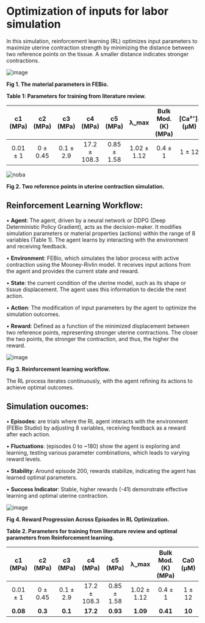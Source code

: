 # Optimization of inputs for labor simulation

In this simulation, reinforcement learning (RL) optimizes input parameters to maximize uterine contraction strength by minimizing the distance between two reference points on the tissue. A smaller distance indicates stronger contractions.

![image](https://github.com/user-attachments/assets/b236b6dc-0b28-4605-8278-52d67ea95266)

**Fig 1. The material parameters in FEBio.**

**Table 1: Parameters for training from literature review.** 

| c1 (MPa)    | c2 (MPa)   | c3 (MPa)    | c4 (MPa)    | c5 (MPa)    | λ_max  | Bulk Mod. (K) (MPa) | [Ca²⁺]₁ (μM) |
|:-----------:|:----------:|:-----------:|:-----------:|:-----------:|:------:|:-------------------:|:-------------:|
| 0.01 ± 1    | 0 ± 0.45   | 0.1 ± 2.9   | 17.2 ± 108.3| 0.85 ± 1.58 | 1.02 ± 1.12 | 0.4 ± 1             | 1 ± 12        |




![noba](https://github.com/user-attachments/assets/f30ed19a-5bea-4c72-9cfe-04cc00be3825)

**Fig 2.  Two reference points in uterine contraction simulation.**

## Reinforcement Learning Workflow:

•	**Agent**: The agent, driven by a neural network or DDPG (Deep Deterministic Policy Gradient), acts as the decision-maker. It modifies simulation parameters or material properties (actions) within the range of 8 variables (Table 1). The agent learns by interacting with the environment and receiving feedback.

•	**Environment**: FEBio, which simulates the labor process with active contraction using the Mooney-Rivlin model. It receives input actions from the agent and provides the current state and reward.

•	**State**: the current condition of the uterine model, such as its shape or tissue displacement. The agent uses this information to decide the next action.

•	**Action**: The modification of input parameters by the agent to optimize the simulation outcomes.

•	**Reward**: Defined as a function of the minimized displacement between two reference points, representing stronger uterine contractions. The closer the two points, the stronger the contraction, and thus, the higher the reward.

![image](https://github.com/user-attachments/assets/ebab7f89-8803-42b4-98c3-469ac28623ed)

**Fig 3. Reinforcement learning workflow.**

The RL process iterates continuously, with the agent refining its actions to achieve optimal outcomes.

## Simulation oucomes:
• **Episodes**: are trials where the RL agent interacts with the environment (FEBio Studio) by adjusting 8 variables, receiving feedback as a reward after each action.

• **Fluctuations**: (episodes 0 to ~180) show the agent is exploring and learning, testing various parameter combinations, which leads to varying reward levels.

• **Stability**: Around episode 200, rewards stabilize, indicating the agent has learned optimal parameters.

• **Success Indicator**: Stable, higher rewards (-41) demonstrate effective learning and optimal uterine contraction.

![image](https://github.com/user-attachments/assets/60c98c8e-1870-40e3-ba24-b10824b4bdfd)

**Fig 4. Reward Progression Across Episodes in RL Optimization.**

**Table 2. Parameters for training from literature review and optimal parameters from Reinforcement learning.** 

| c1 (MPa)    | c2 (MPa)   | c3 (MPa)    | c4 (MPa)    | c5 (MPa)    | λ_max  | Bulk Mod. (K) (MPa) | Ca0 (μM) |
|:-----------:|:----------:|:-----------:|:-----------:|:-----------:|:------:|:-------------------:|:-------------:|
| 0.01 ± 1    | 0 ± 0.45   | 0.1 ± 2.9   | 17.2 ± 108.3| 0.85 ± 1.58 | 1.02 ± 1.12 | 0.4 ± 1             | 1 ± 12        |
| **0.08** | **0.3**   | **0.1**    | **17.2** | **0.93** | **1.09** | **0.41**        | **10**   |



